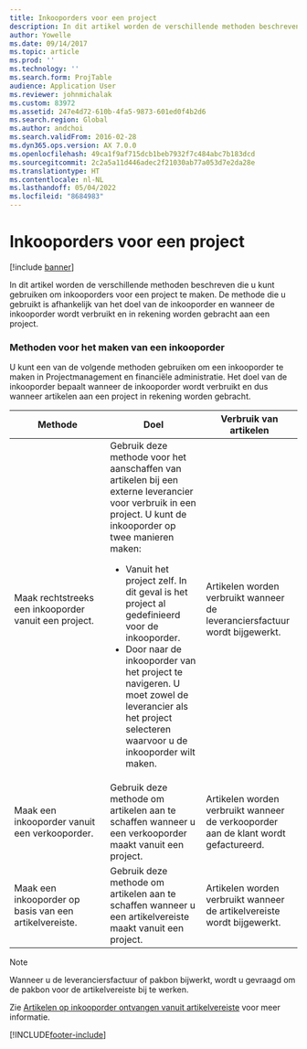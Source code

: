 ```yaml
---
title: Inkooporders voor een project
description: In dit artikel worden de verschillende methoden beschreven die u kunt gebruiken om inkooporders voor een project te maken. De methode die u gebruikt is afhankelijk van het doel van de inkooporder en wanneer de inkooporder wordt verbruikt en in rekening worden gebracht aan een project.
author: Yowelle
ms.date: 09/14/2017
ms.topic: article
ms.prod: ''
ms.technology: ''
ms.search.form: ProjTable
audience: Application User
ms.reviewer: johnmichalak
ms.custom: 83972
ms.assetid: 247e4d72-610b-4fa5-9873-601ed0f4b2d6
ms.search.region: Global
ms.author: andchoi
ms.search.validFrom: 2016-02-28
ms.dyn365.ops.version: AX 7.0.0
ms.openlocfilehash: 49ca1f9af715dcb1beb7932f7c484abc7b183dcd
ms.sourcegitcommit: 2c2a5a11d446adec2f21030ab77a053d7e2da28e
ms.translationtype: HT
ms.contentlocale: nl-NL
ms.lasthandoff: 05/04/2022
ms.locfileid: "8684983"
---
```

# <a name="purchase-orders-for-a-project"></a>Inkooporders voor een project

[!include [banner](../includes/banner.md)]

In dit artikel worden de verschillende methoden beschreven die u kunt gebruiken om inkooporders voor een project te maken. De methode die u gebruikt is afhankelijk van het doel van de inkooporder en wanneer de inkooporder wordt verbruikt en in rekening worden gebracht aan een project.

### <a name="methods-for-creating-a-purchase-order"></a>Methoden voor het maken van een inkooporder

U kunt een van de volgende methoden gebruiken om een inkooporder te maken in Projectmanagement en financiële administratie. Het doel van de inkooporder bepaalt wanneer de inkooporder wordt verbruikt en dus wanneer artikelen aan een project in rekening worden gebracht.

<table>
<colgroup>
<col width="33%" />
<col width="33%" />
<col width="33%" />
</colgroup>
<thead>
<tr class="header">
<th>Methode</th>
<th>Doel</th>
<th>Verbruik van artikelen</th>
</tr>
</thead>
<tbody>
<tr class="odd">
<td>Maak rechtstreeks een inkooporder vanuit een project.</td>
<td>Gebruik deze methode voor het aanschaffen van artikelen bij een externe leverancier voor verbruik in een project. U kunt de inkooporder op twee manieren maken:
<ul>
<li>Vanuit het project zelf. In dit geval is het project al gedefinieerd voor de inkooporder.</li>
<li>Door naar de inkooporder van het project te navigeren. U moet zowel de leverancier als het project selecteren waarvoor u de inkooporder wilt maken.</li>
</ul></td>
<td>Artikelen worden verbruikt wanneer de leveranciersfactuur wordt bijgewerkt.</td>
</tr>
<tr class="even">
<td>Maak een inkooporder vanuit een verkooporder.</td>
<td>Gebruik deze methode om artikelen aan te schaffen wanneer u een verkooporder maakt vanuit een project.</td>
<td>Artikelen worden verbruikt wanneer de verkooporder aan de klant wordt gefactureerd.</td>
</tr>
<tr class="odd">
<td>Maak een inkooporder op basis van een artikelvereiste.</td>
<td>Gebruik deze methode om artikelen aan te schaffen wanneer u een artikelvereiste maakt vanuit een project.</td>
<td>Artikelen worden verbruikt wanneer de artikelvereiste wordt bijgewerkt.</td>
</tr>
</tbody>
</table>

> [!NOTE] 
> Wanneer u de leveranciersfactuur of pakbon bijwerkt, wordt u gevraagd om de pakbon voor de artikelvereiste bij te werken.

Zie [Artikelen op inkooporder ontvangen vanuit artikelvereiste](tasks/receive-items-purchase-order-item-requirement.md) voor meer informatie.



[!INCLUDE[footer-include](../includes/footer-banner.md)]